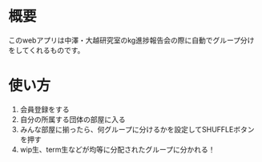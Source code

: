 # 概要
このwebアプリは中澤・大越研究室のkg進捗報告会の際に自動でグループ分けをしてくれるものです。

# 使い方
1. 会員登録をする
2. 自分の所属する団体の部屋に入る
3. みんな部屋に揃ったら、何グループに分けるかを設定してSHUFFLEボタンを押す
4. wip生、term生などが均等に分配されたグループに分かれる！
